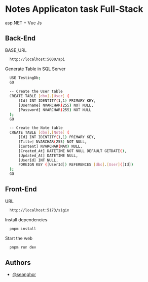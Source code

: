 # Notes Applicaton task Full-Stack

asp.NET + Vue Js

## Back-End

BASE_URL

```bash
  http://localhost:5000/api
```

Generate Table in SQL Server

```bash
  USE TestingDb;
  GO
  
  -- Create the User table
  CREATE TABLE [dbo].[User] (
      [Id] INT IDENTITY(1,1) PRIMARY KEY,
      [Username] NVARCHAR(255) NOT NULL,
      [Password] NVARCHAR(255) NOT NULL
  );
  GO

  -- Create the Note table
  CREATE TABLE [dbo].[Note] (
      [Id] INT IDENTITY(1,1) PRIMARY KEY,
      [Title] NVARCHAR(255) NOT NULL,
      [Content] NVARCHAR(MAX) NULL,    
      [Created_At] DATETIME NOT NULL DEFAULT GETDATE(),  
      [Updated_At] DATETIME NULL,       
      [UserId] INT NULL,
      FOREIGN KEY ([UserId]) REFERENCES [dbo].[User]([Id])
  );
  GO
```


## Front-End

URL

```bash
  http://localhost:5173/sigin
```

Install dependencies

```bash
  pnpm install
```

Start the web

```bash
  pnpm run dev
```

## Authors

- [@seanghor](https://github.com/Seanghor)
